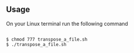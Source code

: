## Usage

On your Linux terminal run the following command

```

$ chmod 777 transpose_a_file.sh
$ ./transpose_a_file.sh

```
